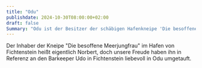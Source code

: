 ```yaml
---
title: "Odu"
publishdate: 2024-10-30T08:00:00+02:00
draft: false
Summary: "Odu ist der Besitzer der schäbigen Hafenkneipe 'Die besoffene Meerjungfrau'."
---
```


Der Inhaber der Kneipe "Die besoffene Meerjungfrau" im Hafen von Fichtenstein heißt eigentlich Norbert, doch unsere Freude haben ihn in Referenz an den Barkeeper Udo in Fichtenstein liebevoll in Odu umgetauft.
